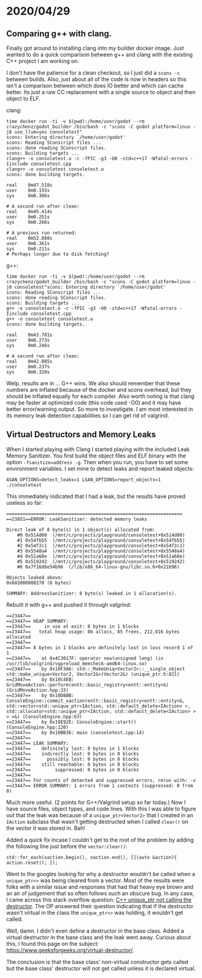 # 2020/04/29

## Comparing g++ with clang.

Finally got around to installing clang into my builder docker image. Just wanted to do a quick comparison between g++ and clang with the existing C++ project I am working on.

I don't have the patience for a clean checkout, so I just did a `scons -c` between builds. Also, just about all of the code is now in headers so this isn't a comparison between which does IO better and which can cache better. Its just a raw CC replacement with a single source to object and then object to ELF.

clang:

```
time docker run -ti -v $(pwd):/home/user/godot --rm crazychenz/godot_builder /bin/bash -c "scons -C godot platform=linux -j8 use_llvm=yes consoletest"
scons: Entering directory `/home/user/godot'
scons: Reading SConscript files ...
scons: done reading SConscript files.
scons: Building targets ...
clang++ -o consoletest.o -c -fPIC -g3 -O0 -std=c++17 -Wfatal-errors -Iinclude consoletest.cpp
clang++ -o consoletest consoletest.o
scons: done building targets.

real    0m47.518s
user    0m0.155s
sys     0m0.386s

# A second run after clean:
real    0m45.414s
user    0m0.251s
sys     0m0.266s

# A previous run returned:
real    0m52.888s
user    0m0.361s
sys     0m0.211s
# Perhaps longer due to disk fetching?
```

g++:

```
time docker run -ti -v $(pwd):/home/user/godot --rm crazychenz/godot_builder /bin/bash -c "scons -C godot platform=linux -j8 consoletest"scons: Entering directory `/home/user/godot'
scons: Reading SConscript files ...
scons: done reading SConscript files.
scons: Building targets ...
g++ -o consoletest.o -c -fPIC -g3 -O0 -std=c++17 -Wfatal-errors -Iinclude consoletest.cpp
g++ -o consoletest consoletest.o
scons: done building targets.

real    0m43.781s
user    0m0.273s
sys     0m0.246s

# A second run after clean:
real    0m42.085s
user    0m0.237s
sys     0m0.320s
```

Welp, results are in ... G++ wins. We also should remember that these numbers are inflated because of the docker and scons overhead, but they should be inflated equally for each compiler. Also worth noting is that clang may be faster at optimized code (this code used -O0) and it may have better error/warning output. So more to investigate. I am most interested in its memory leak detection capabilities so I can get rid of valgrind.

## Virtual Destructors and Memory Leaks

When I started playing with Clang I started playing with the included Leak Memory Sanitizer. You first build the object files and ELF binary with the option `-fsanitize=address -g`. Then when you run, you have to set some environment variables. I set mine to detect leaks and report leaked objects:

```
ASAN_OPTIONS=detect_leaks=1 LSAN_OPTIONS=report_objects=1 ./consoletest
```

This immediately indicated that I had a leak, but the results have proved useless so far:

```
=================================================================
==23851==ERROR: LeakSanitizer: detected memory leaks

Direct leak of 8 byte(s) in 1 object(s) allocated from:
    #0 0x514d00  (/mnt/c/projects/playground/consoletest+0x514d00)
    #1 0x54fb55  (/mnt/c/projects/playground/consoletest+0x54fb55)
    #2 0x54f2c1  (/mnt/c/projects/playground/consoletest+0x54f2c1)
    #3 0x5548a4  (/mnt/c/projects/playground/consoletest+0x5548a4)
    #4 0x51a60e  (/mnt/c/projects/playground/consoletest+0x51a60e)
    #5 0x519242  (/mnt/c/projects/playground/consoletest+0x519242)
    #6 0x7f16dbe54b96  (/lib/x86_64-linux-gnu/libc.so.6+0x21b96)

Objects leaked above:
0x602000000270 (8 bytes)

SUMMARY: AddressSanitizer: 8 byte(s) leaked in 1 allocation(s).
```

Rebuilt it with g++ and pushed it through valgrind:

```
==23447== 
==23447== HEAP SUMMARY:
==23447==     in use at exit: 8 bytes in 1 blocks
==23447==   total heap usage: 86 allocs, 85 frees, 212,016 bytes allocated
==23447== 
==23447== 8 bytes in 1 blocks are definitely lost in loss record 1 of 1
==23447==    at 0x4C3017F: operator new(unsigned long) (in /usr/lib/valgrind/vgpreload_memcheck-amd64-linux.so)
==23447==    by 0x10F3A6: std::_MakeUniq<Vector2>::__single_object std::make_unique<Vector2, Vector2&>(Vector2&) (unique_ptr.h:821)
==23447==    by 0x10C4EB: GridMoveAction::perform(entt::basic_registry<entt::entity>&) (GridMoveAction.hpp:33)
==23447==    by 0x10D8BB: ConsoleEngine::commit_xaction(entt::basic_registry<entt::entity>&, std::vector<std::unique_ptr<IAction, std::default_delete<IAction> >, std::allocator<std::unique_ptr<IAction, std::default_delete<IAction> > > >&) (ConsoleEngine.hpp:63)
==23447==    by 0x10E92E: ConsoleEngine::start() (ConsoleEngine.hpp:120)
==23447==    by 0x10BB36: main (consoletest.cpp:14)
==23447== 
==23447== LEAK SUMMARY:
==23447==    definitely lost: 8 bytes in 1 blocks
==23447==    indirectly lost: 0 bytes in 0 blocks
==23447==      possibly lost: 0 bytes in 0 blocks
==23447==    still reachable: 0 bytes in 0 blocks
==23447==         suppressed: 0 bytes in 0 blocks
==23447== 
==23447== For counts of detected and suppressed errors, rerun with: -v
==23447== ERROR SUMMARY: 1 errors from 1 contexts (suppressed: 0 from 0)
```

Much more useful. (2 points for G++/Valgrind setup so far today.) Now I have source files, object types, and code lines. With this I was able to figure out that the leak was because of a `unique_ptr<Vector2>` that I created in an `IAction` subclass that wasn't getting destructed when I called `clear()` on the vector it was stored in. Bah!

Added a quick fix incase I couldn't get to the root of the problem by adding the following line just before the `vector:clear()`:

```
std::for_each(xaction.begin(), xaction.end(), [](auto &action){ action.reset(); });
```

Went to the googles looking for why a destructor wouldn't be called when a `unique_ptr<>` was being cleared from a vector. Most of the results were folks with a similar issue and responses that had that heavy eye brown and an air of judgement that so often follows such an obscure bug. In any case, I came across this stack overflow question: [C++ unique_ptr not calling the destructor](https://stackoverflow.com/questions/18345660/c-unique-ptr-not-calling-the-destructor). The OP answered their question indicating that if the destructor wasn't virtual in the class the `unique_ptr<>` was holding, it wouldn't get called. 

Well, damn. I didn't even define a destructor in the base class. Added a virtual destructor in the base class and the leak went away. Curious about this, I found this page on the subject: https://www.geeksforgeeks.org/virtual-destructor/. 

The conclusion is that the base class' non-virtual constructor gets called but the base class' destructor will not get called unless it is declared virtual. 